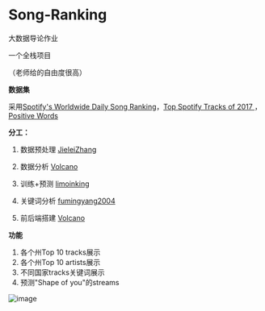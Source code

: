 # Song-Ranking

大数据导论作业

一个全栈项目

（老师给的自由度很高）

**数据集**

采用[Spotify's Worldwide Daily Song Ranking](https://www.kaggle.com/datasets/edumucelli/spotifys-worldwide-daily-song-ranking)，[Top Spotify Tracks of 2017 ](https://www.kaggle.com/datasets/nadintamer/top-tracks-of-2017)，[Positive Words](https://www.kaggle.com/datasets/caicell/positive-words)

**分工：**

1. 数据预处理 [JieleiZhang](https://github.com/JieleiZhang)

2. 数据分析 [Volcano](https://github.com/volcano621)

3. 训练+预测 [limoinking](https://github.com/limoinking)

4. 关键词分析 [fumingyang2004](https://github.com/fumingyang2004)

5. 前后端搭建  [Volcano](https://github.com/volcano621)

**功能**

1. 各个州Top 10 tracks展示
2. 各个州Top 10 artists展示
3. 不同国家tracks关键词展示
4. 预测"Shape of you"的streams

![image](https://github.com/volcano621/Song-Ranking/assets/113242468/385da668-fa60-43dd-aec1-459b2fa4a5d5)
